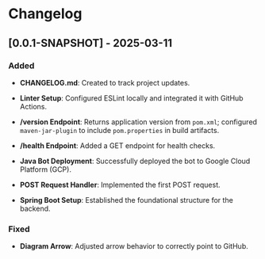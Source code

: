# Changelog

## [0.0.1-SNAPSHOT] - 2025-03-11

### Added

- **CHANGELOG.md**: Created to track project updates.    

- **Linter Setup**: Configured ESLint locally and integrated it with GitHub Actions.

- **/version Endpoint**: Returns application version from `pom.xml`; configured `maven-jar-plugin` to include `pom.properties` in build artifacts.

- **/health Endpoint**: Added a GET endpoint for health checks.  

- **Java Bot Deployment**: Successfully deployed the bot to Google Cloud Platform (GCP).  

- **POST Request Handler**: Implemented the first POST request.  

- **Spring Boot Setup**: Established the foundational structure for the backend.

### Fixed

- **Diagram Arrow**: Adjusted arrow behavior to correctly point to GitHub.
